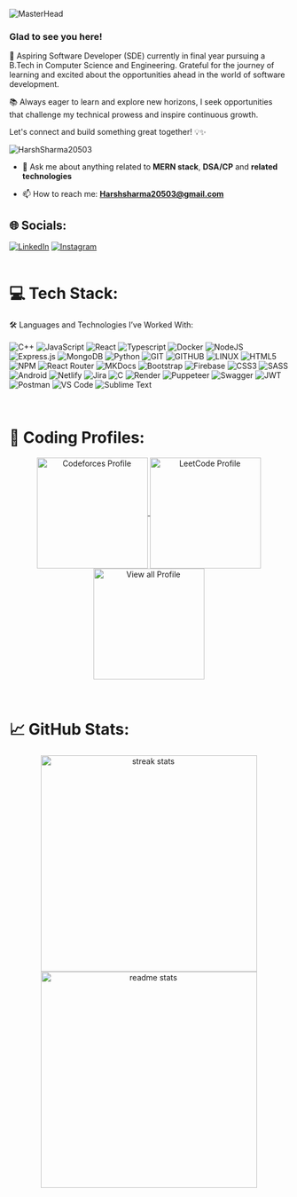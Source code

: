 ![MasterHead](https://github.com/HarshSharma20503/HarshSharma20503/assets/99866531/30c42adc-a147-41c5-9d60-01310f2423fe)


### Glad to see you here!  
🚀 Aspiring Software Developer (SDE) currently in final year pursuing a B.Tech in Computer Science and Engineering. Grateful for the journey of learning and excited about the opportunities ahead in the world of software development.

📚 Always eager to learn and explore new horizons, I seek opportunities that challenge my technical prowess and inspire continuous growth.

Let's connect and build something great together! 💡✨ 
<br/>
<p align="left"> <img src="https://komarev.com/ghpvc/?username=HarshSharma20503&label=Profile%20views&color=0e75b6&style=flat" alt="HarshSharma20503" /> </p>

- 💬 Ask me about anything related to **MERN stack**, **DSA/CP** and **related technologies**

- 📫 How to reach me: **Harshsharma20503@gmail.com**

## 🌐 Socials:
[![LinkedIn](https://img.shields.io/badge/LinkedIn-%230077B5.svg?logo=linkedin&logoColor=white)](https://www.linkedin.com/in/harshsharma20503/) 
[![Instagram](https://img.shields.io/badge/Instagram-%23E4405F.svg?logo=Instagram&logoColor=white)](https://www.instagram.com/x_harsh.sharma_x/) 
<br/> 
<br/>

# 💻 Tech Stack:
🛠️ Languages and Technologies I’ve Worked With:
<br/><br/>
![C++](https://img.shields.io/badge/c++-%2300599C.svg?style=for-the-badge&logo=c%2B%2B&logoColor=white) 
![JavaScript](https://img.shields.io/badge/javascript-%23323330.svg?style=for-the-badge&logo=javascript&logoColor=%23F7DF1E) 
![React](https://img.shields.io/badge/react-%2320232a.svg?style=for-the-badge&logo=react&logoColor=%2361DAFB) 
![Typescript](https://img.shields.io/badge/typescript-%23007ACC.svg?style=for-the-badge&logo=typescript&logoColor=white)
![Docker](https://img.shields.io/badge/Docker-%232496ED.svg?style=for-the-badge&logo=docker&logoColor=white) 
![NodeJS](https://img.shields.io/badge/node.js-%23339933.svg?style=for-the-badge&logo=node.js&logoColor=white) 
![Express.js](https://img.shields.io/badge/express.js-%23000000.svg?style=for-the-badge&logo=express&logoColor=white)
![MongoDB](https://img.shields.io/badge/MongoDB-%2347A248.svg?style=for-the-badge&logo=mongodb&logoColor=white) 
![Python](https://img.shields.io/badge/python-%233776AB?style=for-the-badge&logo=python&logoColor=%23FFD43B) 
![GIT](https://img.shields.io/badge/Git-%23F05032.svg?style=for-the-badge&logo=Git&logoColor=white)
![GITHUB](https://img.shields.io/badge/Github-%23181717.svg?style=for-the-badge&logo=Github&logoColor=white)
![LINUX](https://img.shields.io/badge/Linux-%23FCC624.svg?style=for-the-badge&logo=linux&logoColor=black) 
![HTML5](https://img.shields.io/badge/html5-%23E34F26.svg?style=for-the-badge&logo=html5&logoColor=white) 
![NPM](https://img.shields.io/badge/NPM-%23CB3837.svg?style=for-the-badge&logo=npm&logoColor=white) 
![React Router](https://img.shields.io/badge/React_Router-%23CA4245?style=for-the-badge&logo=react-router&logoColor=white) 
![MKDocs](https://img.shields.io/badge/MKDOCS-%2300A877.svg?style=for-the-badge&logo=mkdocs&logoColor=white) 
![Bootstrap](https://img.shields.io/badge/bootstrap-%23563D7C.svg?style=for-the-badge&logo=bootstrap&logoColor=white) 
![Firebase](https://img.shields.io/badge/Firebase-%23FFCA28.svg?style=for-the-badge&logo=firebase&logoColor=black) 
![CSS3](https://img.shields.io/badge/css3-%231572B6.svg?style=for-the-badge&logo=css3&logoColor=white) 
![SASS](https://img.shields.io/badge/SASS-%23CC6699.svg?style=for-the-badge&logo=SASS&logoColor=white) 
![Android](https://img.shields.io/badge/Android-%233DDC84?style=for-the-badge&logo=Android&logoColor=white) 
![Netlify](https://img.shields.io/badge/Netlify-%2300C7B7.svg?style=for-the-badge&logo=netlify&logoColor=white) 
![Jira](https://img.shields.io/badge/Jira-%230052CC.svg?style=for-the-badge&logo=jira&logoColor=white) 
![C](https://img.shields.io/badge/C-%23A8B9CC.svg?style=for-the-badge&logo=c&logoColor=white) 
![Render](https://img.shields.io/badge/Render-%2300E7E3.svg?style=for-the-badge&logo=render&logoColor=white) 
![Puppeteer](https://img.shields.io/badge/Puppeteer-%2340B5A4.svg?style=for-the-badge&logo=puppeteer&logoColor=white) 
![Swagger](https://img.shields.io/badge/Swagger-%2385EA2D.svg?style=for-the-badge&logo=swagger&logoColor=black)
![JWT](https://img.shields.io/badge/JWT-%23000000.svg?style=for-the-badge&logo=JSON%20web%20tokens&logoColor=white)
![Postman](https://img.shields.io/badge/Postman-%23FF6C37.svg?style=for-the-badge&logo=postman&logoColor=white)
![VS Code](https://img.shields.io/badge/VS%20Code-%230078D7.svg?style=for-the-badge&logo=vscode&logoColor=white)
![Sublime Text](https://img.shields.io/badge/Sublime%20Text-%23FF9800.svg?style=for-the-badge&logo=sublime-text&logoColor=white)

<br/>

# 👤 Coding Profiles:

<p align="center">
  <a href="https://codeforces.com/profile/XoXoHarsh" target="_blank">
    <img align="center" src="https://codeforces-readme-stats.vercel.app/api/card?username=xoxoharsh" alt="Codeforces Profile" style="max-width: 100%; height: "300";" width="200" />
  </a>
  <a href="https://leetcode.com/XoXoHarsh/" target="_blank">
    <img align="center" src="https://leetcard.jacoblin.cool/xoxoharsh?theme=dark&font=Nunito&ext=heatmap" alt="LeetCode Profile" style="max-width: 100%; height: "400";" width="200" />
  </a>
 <a href="https://linktr.ee/XoXoHarsh" target="_blank">
  <img align="center" src="https://github.com/user-attachments/assets/e9918184-135f-454d-8423-2e6636dc5dee" alt="View all Profile" style="max-width: 100%; height: "400";" width="200" />
<!--   ![View-all](https://github.com/user-attachments/assets/e9918184-135f-454d-8423-2e6636dc5dee) -->
 </a>
</p>

<br/> 

# 📈 GitHub Stats:

<div align="center" dir="auto" <img style="max-width: 100%;" src="https://github-readme-stats.vercel.app/api?username=HarshSharma20503&show_icons=true&theme=radical" />
  <img width=390 src="https://streak-stats.demolab.com/?user=harshsharma20503&count_private=true&theme=react&border_radius=10" alt="streak stats"/>
</div>

<div align="center" dir="auto" <img style="max-width: 100%;" src="https://github-readme-stats.vercel.app/api?username=HarshSharma20503&show_icons=true&theme=radical" />
  <img width=390 src="https://github-readme-stats.vercel.app/api?username=harshsharma20503&show_icons=true&theme=react&rank_icon=github&border_radius=10" alt="readme stats" />
</div>







